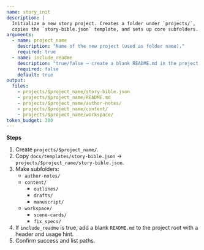```yaml
---
name: story_init
description: |
  Initialize a new story project. Creates a folder under `projects/`, 
  copies the `story-bible.json` template, and sets up core subfolders.
arguments:
  - name: project_name
    description: "Name of the new project (used as folder name)."
    required: true
  - name: include_readme
    description: "true/false — create a blank README.md in the project."
    required: false
    default: true
output:
  files:
    - projects/$project_name/story-bible.json
    - projects/$project_name/README.md
    - projects/$project_name/author-notes/
    - projects/$project_name/content/
    - projects/$project_name/workspace/
token_budget: 300
---
```


**Steps**

1. Create `projects/$project_name/`.
2. Copy `docs/templates/story-bible.json` → `projects/$project_name/story-bible.json`.
3. Make subfolders:
   - `author-notes/`
   - `content/`
     - `outlines/`
     - `drafts/`
     - `manuscript/`
   - `workspace/`
     - `scene-cards/`
     - `fix_specs/`
4. If `include_readme` is true, add a blank `README.md` to the project root with a header and usage hint.
5. Confirm success and list paths.
